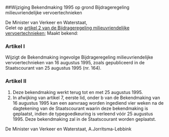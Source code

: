 <meta http-equiv='Content-Type' content='text/html; charset=utf-8' />

##Wijziging Bekendmaking 1995 op grond Bijdrageregeling milieuvriendelijke vervoertechnieken

De Minister van Verkeer en Waterstaat,  
Gelet op [artikel 2 van de Bijdrageregeling milieuvriendelijke vervoertechnieken](../../../../../../../../../../ministeriele-regeling/bijdrageregeling/milieuvriendelijke/vervoertechnieken/BWBR0005680/README.md);
Maakt bekend:    

### Artikel  I  

Wijzigt de Bekendmaking ingevolge Bijdrageregeling milieuvriendelijke vervoertechnieken van 16 augustus 1995, zoals gepubliceerd in de Staatscourant van 25 augustus 1995 (nr. 164).   

### Artikel  II  

1.  Deze bekendmaking werkt terug tot en met 25 augustus 1995.   
2.  In afwijking van artikel 7, eerste lid, onder b van de Bekendmaking van 16 augustus 1995 kan een aanvraag worden ingediend vier weken na de dagtekening van de Staatscourant waarin deze bekendmaking is geplaatst, indien de typegoedkeuring is verleend vóór 25 augustus 1995. Deze bekendmaking zal in de Staatscourant worden geplaatst.   

De 
Minister van Verkeer en Waterstaat, 
A.Jorritsma-Lebbink    
